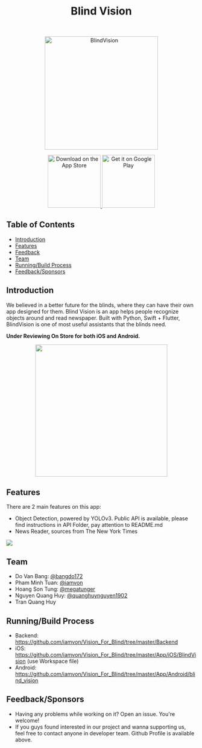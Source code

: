 <h1 align="center"> Blind Vision </h1> <br>
<p align="center">
  <a href="#">
    <img alt="BlindVision" title="BlindVíion" src="https://i.imgur.com/ispnxw6.png" width="300">
  </a>
</p>
<p align="center">
</p>



<p align="center">
  <a href="#">
    <img alt="Download on the App Store" title="App Store" src="http://i.imgur.com/0n2zqHD.png" width="140">
  </a>
  <a href="#">
    <img alt="Get it on Google Play" title="Google Play" src="http://i.imgur.com/mtGRPuM.png" width="140">  </a>


## Table of Contents

- [Introduction](#introduction)
- [Features](#features)
- [Feedback](#feedback)
- [Team](#team)
- [Running/Build Process](#runningbuild-process)
- [Feedback/Sponsors](#feedbacksponsors)

## Introduction

We believed in a better future for the blinds, where they can have their own app designed for them. Blind Vision is an app helps people recognize objects around and read newspaper. Built with Python, Swift + Flutter, BlindVision is one of most useful assistants that the blinds need.

**Under Reviewing On Store for both iOS and Android.**


<p align="center">
  <img src = "https://i.imgur.com/zwOjixA.jpg" width=350>
</p>


## Features

There are 2 main features on this app:

* Object Detection, powered by YOLOv3. Public API is available, please find instructions in API Folder, pay attention to README.md
* News Reader, sources from The New York Times



![](Demo.gif)



## Team

- Do Van Bang: [@bangdo172](https://github.com/bangdo172)
- Pham Minh Tuan: [@iamvon](https://github.com/iamvon)
- Hoang Son Tung: [@megatunger](https://github.com/megatunger)
- Nguyen Quang Huy: [@quanghuynguyen1902](https://github.com/quanghuynguyen1902)
- Tran Quang Huy

## Running/Build Process

- Backend: https://github.com/iamvon/Vision_For_Blind/tree/master/Backend
- iOS: https://github.com/iamvon/Vision_For_Blind/tree/master/App/iOS/BlindVision (use Workspace file)
- Android: https://github.com/iamvon/Vision_For_Blind/tree/master/App/Android/blind_vision 

## Feedback/Sponsors

- Having any problems while working on it? Open an issue. You're welcome!
- If you guys found interested in our project and wanna supporting us, feel free to contact anyone in developer team. Github Profile is available above.
